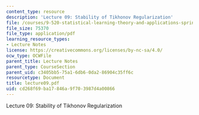 ```yaml
---
content_type: resource
description: 'Lecture 09: Stability of Tikhonov Regularization'
file: /courses/9-520-statistical-learning-theory-and-applications-spring-2003/cd268f69ba17846a9f703987d4a00866_lecture09.pdf
file_size: 75370
file_type: application/pdf
learning_resource_types:
- Lecture Notes
license: https://creativecommons.org/licenses/by-nc-sa/4.0/
ocw_type: OCWFile
parent_title: Lecture Notes
parent_type: CourseSection
parent_uid: c3405bb5-75a1-6db6-0da2-86904c35ff6c
resourcetype: Document
title: lecture09.pdf
uid: cd268f69-ba17-846a-9f70-3987d4a00866
---
```

Lecture 09: Stability of Tikhonov Regularization